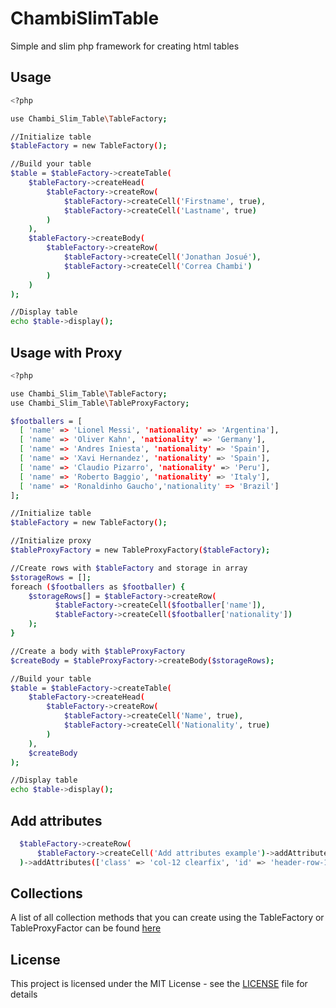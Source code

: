 
# ChambiSlimTable

Simple and slim php framework for creating html tables


## Usage

```bash
<?php

use Chambi_Slim_Table\TableFactory;

//Initialize table
$tableFactory = new TableFactory();

//Build your table
$table = $tableFactory->createTable(
    $tableFactory->createHead(
        $tableFactory->createRow(
            $tableFactory->createCell('Firstname', true),
            $tableFactory->createCell('Lastname', true)
        )
    ),
    $tableFactory->createBody(
        $tableFactory->createRow(
            $tableFactory->createCell('Jonathan Josué'),
            $tableFactory->createCell('Correa Chambi')
        )
    )
);

//Display table
echo $table->display();
```

## Usage with Proxy

```bash
<?php

use Chambi_Slim_Table\TableFactory;
use Chambi_Slim_Table\TableProxyFactory;

$footballers = [
  [ 'name' => 'Lionel Messi', 'nationality' => 'Argentina'],
  [ 'name' => 'Oliver Kahn', 'nationality' => 'Germany'],
  [ 'name' => 'Andres Iniesta', 'nationality' => 'Spain'],
  [ 'name' => 'Xavi Hernandez', 'nationality' => 'Spain'],
  [ 'name' => 'Claudio Pizarro', 'nationality' => 'Peru'],
  [ 'name' => 'Roberto Baggio', 'nationality' => 'Italy'],
  [ 'name' => 'Ronaldinho Gaucho','nationality' => 'Brazil']
];

//Initialize table
$tableFactory = new TableFactory();

//Initialize proxy
$tableProxyFactory = new TableProxyFactory($tableFactory);

//Create rows with $tableFactory and storage in array
$storageRows = [];
foreach ($footballers as $footballer) {
    $storageRows[] = $tableFactory->createRow(
          $tableFactory->createCell($footballer['name']),
          $tableFactory->createCell($footballer['nationality'])
    );
}

//Create a body with $tableProxyFactory
$createBody = $tableProxyFactory->createBody($storageRows);

//Build your table
$table = $tableFactory->createTable(
    $tableFactory->createHead(
        $tableFactory->createRow(
            $tableFactory->createCell('Name', true),
            $tableFactory->createCell('Nationality', true)
        )
    ),
    $createBody
);

//Display table
echo $table->display();
```


## Add attributes

```bash
  $tableFactory->createRow(
      $tableFactory->createCell('Add attributes example')->addAttributes(['class' => 'col-12'])
  )->addAttributes(['class' => 'col-12 clearfix', 'id' => 'header-row-1'])
```


## Collections

A list of all collection methods that you can create using the TableFactory or TableProxyFactor can be found <a href="src/TableFactoryInterface.php" alt="Slim_Table" title="Slim_Table">here</a>


## License

This project is licensed under the MIT License - see the [LICENSE](LICENSE) file for details
